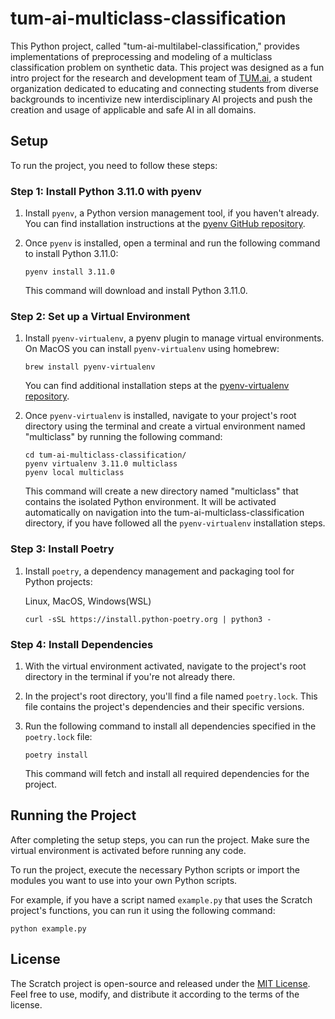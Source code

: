 # tum-ai-multiclass-classification

This Python project, called "tum-ai-multilabel-classification," provides implementations of preprocessing and modeling of a multiclass classification problem on synthetic data. This project was designed as a fun intro project for the research and development team of [TUM.ai]([url](https://www.tum-ai.com/)), a student organization dedicated to educating and connecting students from diverse backgrounds to incentivize new interdisciplinary AI projects and push the creation and usage of applicable and safe AI in all domains.

## Setup

To run the project, you need to follow these steps:

### Step 1: Install Python 3.11.0 with pyenv

1. Install `pyenv`, a Python version management tool, if you haven't already. You can find installation instructions at the [pyenv GitHub repository](https://github.com/pyenv/pyenv#installation).
2. Once `pyenv` is installed, open a terminal and run the following command to install Python 3.11.0:

   ```shell
   pyenv install 3.11.0
   ```

   This command will download and install Python 3.11.0.

### Step 2: Set up a Virtual Environment

1. Install `pyenv-virtualenv`, a pyenv plugin to manage virtual environments. On MacOS you can install `pyenv-virtualenv` using homebrew:

   ```shell
   brew install pyenv-virtualenv
   ```

   You can find additional installation steps at the [pyenv-virtualenv repository](https://github.com/pyenv/pyenv-virtualenv).

2. Once `pyenv-virtualenv` is installed, navigate to your project's root directory using the terminal and create a virtual environment named "multiclass" by running the following command:

   ```shell
   cd tum-ai-multiclass-classification/
   pyenv virtualenv 3.11.0 multiclass
   pyenv local multiclass
   ```

   This command will create a new directory named "multiclass" that contains the isolated Python environment. It will be activated automatically on navigation into the tum-ai-multiclass-classification directory, if you have followed all the `pyenv-virtualenv` installation steps.

### Step 3: Install Poetry

1. Install `poetry`, a dependency management and packaging tool for Python projects:

    Linux, MacOS, Windows(WSL)

   ```shell
   curl -sSL https://install.python-poetry.org | python3 -
   ```

### Step 4: Install Dependencies

1. With the virtual environment activated, navigate to the project's root directory in the terminal if you're not already there.
2. In the project's root directory, you'll find a file named `poetry.lock`. This file contains the project's dependencies and their specific versions.
3. Run the following command to install all dependencies specified in the `poetry.lock` file:

   ```shell
   poetry install
   ```

   This command will fetch and install all required dependencies for the project.

## Running the Project

After completing the setup steps, you can run the project. Make sure the virtual environment is activated before running any code.

To run the project, execute the necessary Python scripts or import the modules you want to use into your own Python scripts.

For example, if you have a script named `example.py` that uses the Scratch project's functions, you can run it using the following command:

```shell
python example.py
```

## License

The Scratch project is open-source and released under the [MIT License](LICENSE). Feel free to use, modify, and distribute it according to the terms of the license.
